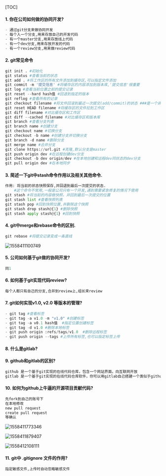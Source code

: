 [TOC]

#### 1. 你在公司如何做的协同开发?

```python
- 通过git分支来做协同开发
- 每个人一个分支,用来存放自己的开发代码
- 有一个master分支,用来存放线上代码
- 有一个dev分支,用来存放开发的代码
- 有一个review分支,用来做review代码
```

#### 2. git常见命令

```python
git init . #初始化
git status #查看当前的状态
git add . #将工作区的所有文件添加到缓存区,可以指定文件添加
git commit -m '提交信息' #将缓存区的内容添加到版本库,'提交信息'很重要
git log #查看当前位置之前的提交记录
git reset --hard hash值 #回退到指定的版本
git reflog #查看所有的记录
git checkout filename #将文件回滚到最近一次提交(add/commit)的状态 ###是一个非常危险的命令,你对文件做的任何修改都会消失
git reset HEAD filename #将缓存区的文件拉到工作区
git diff filename #对比缓存区和工作区
git diff --cached filename #对比缓存区和版本库
git branch #查看分支列表
git branch name #创建分支
git checkout name #切换分支
git checkout -b name #创建分支并切换分支
git branch -d name #删除分支
git merge name #合并分支
git clone https://url.git #克隆,默认分支是master
git push origin dev #在远程创建dev分支
git checkout -b dev origin/dev #在本地创建和远程dev同状态的dev分支
git pull origin dev #在本地同步
```

#### 3. 简述一下git中stash命令作用以及相关其他命令.

```python
作用: 将当前的状态快照保存,并回退到最后一次提交的状态.
    #这个命令不常用,一般是公司只有一个开发,遇到需要紧急修复的情况下使用
git stash #将当前的内容做快照，并回到最后一次提交的位置
git stash list #查看快照列表
git stash pop #回到快照位置,并删除这个快照
git stash drop stash@{1} #删除快照
git stash apply stash@{1} #回到快照
```

#### 4. git中merge和rebase命令的区别.

```python
git rebase #将提交记录变成一条直线
```

![1558411100749](C:\Users\Administrator\AppData\Roaming\Typora\typora-user-images\1558411100749.png)

#### 5. 公司如何基于git做的协同开发?

```python
同1
```

#### 6. 如何基于git实现代码review?

```python
每个人都只有自己的分支,合并到review上,组长来review
```

#### 7. git如何实现v1.0, v2.0 等版本的管理?

```python
- git tag #查看标签
- git tag -a v1.0 -m "v1.0" #创建标签
- git tag -a v0.1 hash值  #指定位置创建标签
- git tag -d v1.0 #删除本地标签
- git push origin :refs/tags/v1.0  #删除远程标签
- git push origin --tags #上传所有标签,也可以指定标签上传
```

#### 8. 什么是gitlab?

#### 9. github和gitlab的区别?

```python
github 是一个基于git实现的在线代码仓库，包含一个网站界面，向互联网开放
gitlab 是一个基于git实现的在线代码仓库软件，你可以用gitlab自己搭建一个类似于github一样的系统，一般用于在企业、学校等内部网络搭建git私服
```



#### 10. 如何为github上牛逼的开源项目贡献代码?

```python
先fork到自己的账号下
在本地修改
new pull request
create pull request
等确认
```

![1558411773346](C:\Users\Administrator\AppData\Roaming\Typora\typora-user-images\1558411773346.png)

![1558411879407](C:\Users\Administrator\AppData\Roaming\Typora\typora-user-images\1558411879407.png)

![1558412108111](C:\Users\Administrator\AppData\Roaming\Typora\typora-user-images\1558412108111.png)

#### 11. git中 .gitignore 文件的作用?

```python
指定敏感文件,上传时自动忽略敏感文件
```



